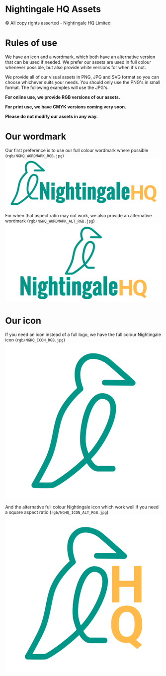 # Nightingale HQ Assets
&copy; All copy rights asserted - Nightingale HQ Limited 

# Rules of use
We have an icon and a wordmark, which both have an alternative version that can be used if needed. We prefer our assets are used in full colour whenever possible, but also provide white versions for when it's not. 

We provide all of our visual assets in PNG, JPG and SVG format so you can choose whichever suits your needs. You should only use the PNG's in small format. The following examples will use the JPG's.

**For online use, we provide RGB versions of our assets.**

**For print use, we have CMYK versions coming very soon.**

**Please do not modify our assets in any way.**

# Our wordmark
Our first preference is to use our full colour wordmark where possible (`rgb/NGHQ_WORDMARK_RGB.jpg`) <br>
![Nightingale HQ wordmark](rgb/NGHQ_WORDMARK_RGB.jpg) <br>

For when that aspect ratio may not work, we also provide an alternative wordmark (`rgb/NGHQ_WORDMARK_ALT_RGB.jpg`) <br>
![Nightingale HQ alternative wordmark](rgb/NGHQ_WORDMARK_ALT_RGB.jpg) <br>

# Our icon
If you need an icon instead of a full logo, we have the full colour Nightingale icon (`rgb/NGHQ_ICON_RGB.jpg`)<br>
![Nightingale HQ icon](rgb/NGHQ_ICON_RGB.jpg)<br>

And the alternative full colour Nightingale icon which work well if you need a square aspect ratio (`rgb/NGHQ_ICON_ALT_RGB.jpg`) <br>
![Nightingale HQ alternative icon](rgb/NGHQ_ICON_ALT_RGB.jpg)
